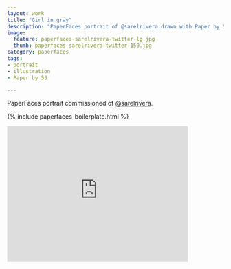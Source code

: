 ```yaml
---
layout: work
title: "Girl in gray"
description: "PaperFaces portrait of @sarelrivera drawn with Paper by 53 on an iPad."
image: 
  feature: paperfaces-sarelrivera-twitter-lg.jpg
  thumb: paperfaces-sarelrivera-twitter-150.jpg
category: paperfaces
tags: 
- portrait
- illustration
- Paper by 53

---
```


PaperFaces portrait commissioned of [@sarelrivera](http://twitter.com/sarelrivera).

{% include paperfaces-boilerplate.html %}

<iframe width="420" height="315" src="http://www.youtube.com/embed/YS3Ylg3fcoA" frameborder="0"> </iframe>